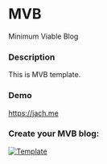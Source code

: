# MVB
Minimum Viable Blog

### Description
This is MVB template.

### Demo
https://jach.me

### Create your MVB blog:

[![Template](https://img.shields.io/badge/Template-Create%20your%20MVB-green)](https://github.com/michaljach/mvb/generate)
